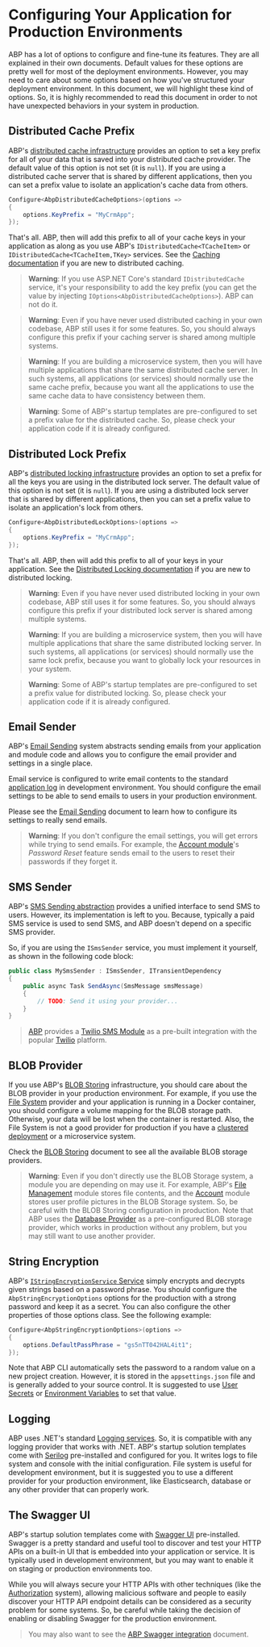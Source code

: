 # Configuring Your Application for Production Environments

ABP has a lot of options to configure and fine-tune its features. They are all explained in their own documents. Default values for these options are pretty well for most of the deployment environments. However, you may need to care about some options based on how you've structured your deployment environment. In this document, we will highlight these kind of options. So, it is highly recommended to read this document in order to not have unexpected behaviors in your system in production.

## Distributed Cache Prefix

ABP's [distributed cache infrastructure](../framework/fundamentals/caching.md) provides an option to set a key prefix for all of your data that is saved into your distributed cache provider. The default value of this option is not set (it is `null`). If you are using a distributed cache server that is shared by different applications, then you can set a prefix value to isolate an application's cache data from others.

````csharp
Configure<AbpDistributedCacheOptions>(options =>
{
    options.KeyPrefix = "MyCrmApp";
});
````

That's all. ABP, then will add this prefix to all of your cache keys in your application as along as you use ABP's `IDistributedCache<TCacheItem>` or `IDistributedCache<TCacheItem,TKey>` services. See the [Caching documentation](../framework/fundamentals/caching.md) if you are new to distributed caching.

> **Warning**: If you use ASP.NET Core's standard `IDistributedCache` service, it's your responsibility to add the key prefix (you can get the value by injecting `IOptions<AbpDistributedCacheOptions>`). ABP can not do it.

> **Warning**: Even if you have never used distributed caching in your own codebase, ABP still uses it for some features. So, you should always configure this prefix if your caching server is shared among multiple systems.

> **Warning**: If you are building a microservice system, then you will have multiple applications that share the same distributed cache server. In such systems, all applications (or services) should normally use the same cache prefix, because you want all the applications to use the same cache data to have consistency between them.

> **Warning**: Some of ABP's startup templates are pre-configured to set a prefix value for the distributed cache. So, please check your application code if it is already configured.

## Distributed Lock Prefix

ABP's [distributed locking infrastructure](../framework/infrastructure/distributed-locking.md) provides an option to set a prefix for all the keys you are using in the distributed lock server. The default value of this option is not set (it is `null`). If you are using a distributed lock server that is shared by different applications, then you can set a prefix value to isolate an application's lock from others.

````csharp
Configure<AbpDistributedLockOptions>(options =>
{
    options.KeyPrefix = "MyCrmApp";
});
````

That's all. ABP, then will add this prefix to all of your keys in your application. See the [Distributed Locking documentation](../framework/infrastructure/distributed-locking.md) if you are new to distributed locking.

> **Warning**: Even if you have never used distributed locking in your own codebase, ABP still uses it for some features. So, you should always configure this prefix if your distributed lock server is shared among multiple systems.

> **Warning**: If you are building a microservice system, then you will have multiple applications that share the same distributed locking server. In such systems, all applications (or services) should normally use the same lock prefix, because you want to globally lock your resources in your system.

> **Warning**: Some of ABP's startup templates are pre-configured to set a prefix value for distributed locking. So, please check your application code if it is already configured.

## Email Sender

ABP's [Email Sending](../framework/infrastructure/emailing.md) system abstracts sending emails from your application and module code and allows you to configure the email provider and settings in a single place.

Email service is configured to write email contents to the standard [application log](../framework/fundamentals/logging.md) in development environment. You should configure the email settings to be able to send emails to users in your production environment.

Please see the [Email Sending](../framework/infrastructure/emailing.md) document to learn how to configure its settings to really send emails.

> **Warning**: If you don't configure the email settings, you will get errors while trying to send emails. For example, the [Account module](../modules/account.md)'s *Password Reset* feature sends email to the users to reset their passwords if they forget it.

## SMS Sender

ABP's [SMS Sending abstraction](../framework/infrastructure/sms-sending.md) provides a unified interface to send SMS to users. However, its implementation is left to you. Because, typically a paid SMS service is used to send SMS, and ABP doesn't depend on a specific SMS provider.

So, if you are using the `ISmsSender` service, you must implement it yourself, as shown in the following code block:

````csharp
public class MySmsSender : ISmsSender, ITransientDependency
{
    public async Task SendAsync(SmsMessage smsMessage)
    {
        // TODO: Send it using your provider...
    }
}
````

> [ABP](https://abp.io/) provides a [Twilio SMS Module](../modules/twilio-sms.md) as a pre-built integration with the popular [Twilio](https://www.twilio.com/) platform.

## BLOB Provider

If you use ABP's [BLOB Storing](../framework/infrastructure/blob-storing) infrastructure, you should care about the BLOB provider in your production environment. For example, if you use the [File System](../framework/infrastructure/blob-storing/file-system.md) provider and your application is running in a Docker container, you should configure a volume mapping for the BLOB storage path. Otherwise, your data will be lost when the container is restarted. Also, the File System is not a good provider for production if you have a [clustered deployment](./clustered-environment.md) or a microservice system.

Check the [BLOB Storing](../framework/infrastructure/blob-storing) document to see all the available BLOB storage providers.

> **Warning**: Even if you don't directly use the BLOB Storage system, a module you are depending on may use it. For example, ABP's [File Management](../modules/file-management.md) module stores file contents, and the [Account](../modules/account.md) module stores user profile pictures in the BLOB Storage system. So, be careful with the BLOB Storing configuration in production. Note that ABP uses the [Database Provider](../framework/infrastructure/blob-storing/database.md) as a pre-configured BLOB storage provider, which works in production without any problem, but you may still want to use another provider.

## String Encryption

ABP's [`IStringEncryptionService` Service](../framework/infrastructure/string-encryption.md) simply encrypts and decrypts given strings based on a password phrase. You should configure the `AbpStringEncryptionOptions` options for the production with a strong password and keep it as a secret. You can also configure the other properties of those options class. See the following example:

````csharp
Configure<AbpStringEncryptionOptions>(options =>
{
    options.DefaultPassPhrase = "gs5nTT042HAL4it1";
});
````

Note that ABP CLI automatically sets the password to a random value on a new project creation. However, it is stored in the `appsettings.json` file and is generally added to your source control. It is suggested to use [User Secrets](https://learn.microsoft.com/en-us/aspnet/core/security/app-secrets) or [Environment Variables](https://learn.microsoft.com/en-us/aspnet/core/fundamentals/configuration) to set that value.

## Logging

ABP uses .NET's standard [Logging services](../framework/fundamentals/logging.md). So, it is compatible with any logging provider that works with .NET. ABP's startup solution templates come with [Serilog](https://serilog.net/) pre-installed and configured for you. It writes logs to file system and console with the initial configuration. File system is useful for development environment, but it is suggested you to use a different provider for your production environment, like Elasticsearch, database or any other provider that can properly work.

## The Swagger UI

ABP's startup solution templates come with [Swagger UI](https://swagger.io/) pre-installed. Swagger is a pretty standard and useful tool to discover and test your HTTP APIs on a built-in UI that is embedded into your application or service. It is typically used in development environment, but you may want to enable it on staging or production environments too.

While you will always secure your HTTP APIs with other techniques (like the [Authorization](../framework/fundamentals/authorization.md) system), allowing malicious software and people to easily discover your HTTP API endpoint details can be considered as a security problem for some systems. So, be careful while taking the decision of enabling or disabling Swagger for the production environment.

> You may also want to see the [ABP Swagger integration](../framework/api-development/swagger.md) document.
